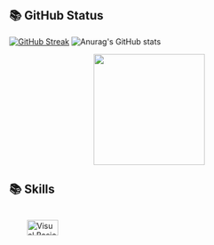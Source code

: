  ## 📚 GitHub Status
[![GitHub Streak](https://github-readme-streak-stats.herokuapp.com?user=Dark-Llght&theme=soft-green&hide_border=true&card_width=100)](https://git.io/streak-stats) ![Anurag's GitHub stats](https://github-readme-stats.vercel.app/api?username=Dark-Llght&show_icons=true&hide_border=true&card_width=100&title_color=A7F5AA&icon_color=4CAF50&text_color=A7F5AA&bg_color=222428)
<p align="center">
  <a>
  <img height=200  src="https://github-readme-stats.vercel.app/api/top-langs/?username=Dark-Llght&layout=compact&theme=shadow_green&hide_border=true&title_color=A7F5AA&icon_color=4CAF50&text_color=A7F5AA&bg_color=222428" />
  </a>
</p>

 ## 📚 Skills
<div style="display: inline_block"><br>
  <img align="center" alt=""  src="https://img.shields.io/badge/HTML-239120?style=for-the-badge&logo=html5&logoColor=white">
  <img align="center" alt=""  src="https://img.shields.io/badge/HTML5-E34F26?style=for-the-badge&logo=html5&logoColor=white">
  <img align="center" alt=""  src="https://img.shields.io/badge/CSS-239120?&style=for-the-badge&logo=css3&logoColor=white">
  <img align="center" alt=""  src="https://img.shields.io/badge/CSS3-1572B6?style=for-the-badge&logo=css3&logoColor=white">
  <img align="center" alt=""  src="https://img.shields.io/badge/JavaScript-F7DF1E?style=for-the-badge&logo=javascript&logoColor=black">
  <img align="center" alt="" src="https://img.shields.io/badge/.NET-5C2D91?style=for-the-badge&logo=.net&logoColor=white">
  <img align="center" alt=""  src="https://img.shields.io/badge/C%23-239120?style=for-the-badge&logo=c-sharp&logoColor=white">
  <img align="center" alt=""  src="https://img.shields.io/badge/Python-14354C?style=for-the-badge&logo=python&logoColor=white">
  <img align="center" alt="Visual Basic 6" height="28" width="56" src="https://user-images.githubusercontent.com/88748637/150884149-e5d5cfce-f07c-4504-97fa-a00fd5741ad4.png">
</div>
